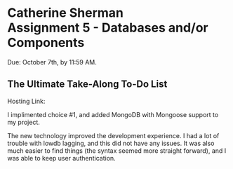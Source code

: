 Catherine Sherman <br>
Assignment 5 - Databases and/or Components
===

Due: October 7th, by 11:59 AM.

## The Ultimate Take-Along To-Do List
Hosting Link: 

I implimented choice #1, and added MongoDB with Mongoose support to my project. 
  
The new technology improved the development experience. I had a lot of trouble with lowdb lagging, and this did not have any issues. It was also much easier to find things (the syntax seemed more straight forward), and I was able to keep user authentication. 
